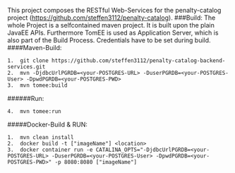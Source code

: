 This project composes the RESTful Web-Services for the penalty-catalog project (https://github.com/steffen3112/penalty-catalog).
###Build:
The whole Project is a selfcontained maven project. It is built upon the plain JavaEE APIs.
Furthermore TomEE is used as Application Server, which is also part of the Build Process. Credentials have to be set during build.
####Maven-Build:
```
1.  git clone https://github.com/steffen3112/penalty-catalog-backend-services.git
2.  mvn -DjdbcUrlPGRDB=<your-POSTGRES-URL> -DuserPGRDB=<your-POSTGRES-User> -DpwdPGRDB=<your-POSTGRES-PWD>
3.  mvn tomee:build
```
######Run:
```
4.  mvn tomee:run
```

#####Docker-Build & RUN:
```
1.  mvn clean install
2.  docker build -t ["imageName"] <location> 
3.  docker container run -e CATALINA_OPTS="-DjdbcUrlPGRDB=<your-POSTGRES-URL> -DuserPGRDB=<your-POSTGRES-User> -DpwdPGRDB=<your-POSTGRES-PWD>" -p 8080:8080 ["imageName"]
```